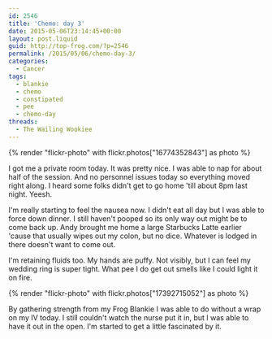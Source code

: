 ```yaml
---
id: 2546
title: 'Chemo: day 3'
date: 2015-05-06T23:14:45+00:00
layout: post.liquid
guid: http://top-frog.com/?p=2546
permalink: /2015/05/06/chemo-day-3/
categories:
  - Cancer
tags:
  - blankie
  - chemo
  - constipated
  - pee
  - chemo-day
threads:
  - The Wailing Wookiee
---
```

{% render "flickr-photo" with flickr.photos["16774352843"] as photo %} 

I got me a private room today. It was pretty nice. I was able to nap for about half of the session. And no personnel issues today so everything moved right along. I heard some folks didn't get to go home 'till about 8pm last night. Yeesh.

I'm really starting to feel the nausea now. I didn't eat all day but I was able to force down dinner. I still haven't pooped so its only way out might be to come back up. Andy brought me home a large Starbucks Latte earlier 'cause that usually wipes out my colon, but no dice. Whatever is lodged in there doesn't want to come out.

I'm retaining fluids too. My hands are puffy. Not visibly, but I can feel my wedding ring is super tight. What pee I do get out smells like I could light it on fire.

{% render "flickr-photo" with flickr.photos["17392715052"] as photo %} 

By gathering strength from my Frog Blankie I was able to do without a wrap on my IV today. I still couldn't watch the nurse put it in, but I was able to have it out in the open. I'm started to get a little fascinated by it.

